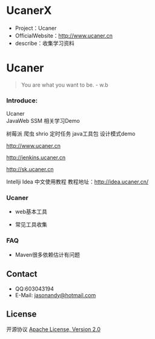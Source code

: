 
# UcanerX
* Project：Ucaner
* OfficialWebsite：http://www.ucaner.cn
* describe：收集学习资料

# Ucaner


> You are what you want to be. - w.b

### Introduce: 

Ucaner  
JavaWeb SSM 相关学习Demo 

树莓派  爬虫 shrio 定时任务  java工具包  设计模式demo 

http://www.ucaner.cn   
  
http://jenkins.ucaner.cn

http://sk.ucaner.cn 

Intellji Idea 中文使用教程
教程地址：http://idea.ucaner.cn/

### Ucaner
- web基本工具

- 常见工具收集


### FAQ
- Maven很多依赖估计有问题

## Contact 
- QQ:603043194
- E-Mail: jasonandy@hotmail.com

## License
开源协议 [Apache License, Version 2.0](http://www.apache.org/licenses/LICENSE-2.0.html)
